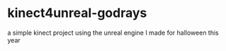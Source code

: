 # kinect4unreal-godrays
a simple kinect project using the unreal engine I made for halloween this year
